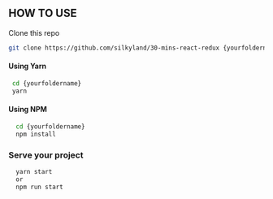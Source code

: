 
## HOW TO USE
Clone this repo
  ```bash
  git clone https://github.com/silkyland/30-mins-react-redux {yourfoldername}
  ```
#### Using Yarn
 ```bash
  cd {yourfoldername}
  yarn 
```
#### Using NPM
``` bash
  cd {yourfoldername}
  npm install
```

### Serve your project
```bash
  yarn start 
  or
  npm run start
```